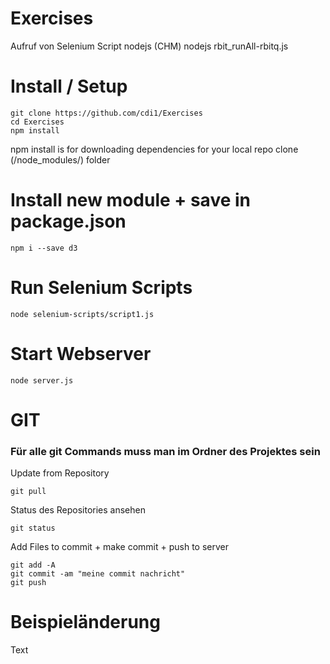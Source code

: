 # Exercises
Aufruf von Selenium Script nodejs (CHM)
nodejs rbit_runAll-rbitq.js

# Install / Setup
```
git clone https://github.com/cdi1/Exercises
cd Exercises
npm install
```
npm install is for downloading dependencies for your local repo clone (/node_modules/) folder

# Install new module + save in package.json
```
npm i --save d3
```

# Run Selenium Scripts
```
node selenium-scripts/script1.js
```

# Start Webserver
```
node server.js
```


# GIT
### Für alle git Commands muss man im Ordner des Projektes sein
Update from Repository
```
git pull
```
Status des Repositories ansehen
```
git status
```
Add Files to commit + make commit + push to server
```
git add -A
git commit -am "meine commit nachricht"
git push
```
# Beispieländerung
Text
